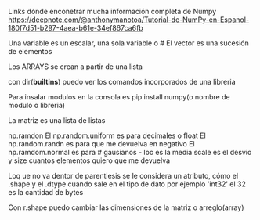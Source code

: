 Links dónde enconetrar mucha información completa de Numpy
https://deepnote.com/@anthonymanotoa/Tutorial-de-NumPy-en-Espanol-180f7d51-b297-4aea-b61e-34ef867ca6fb

Una variable es un escalar, una sola variable o #
El vector es una sucesión de elementos

Los ARRAYS se crean a partir de una lista

con dir(__builtins__) puedo ver los comandos incorporados de una libreria

Para insalar modulos en la consola es pip install numpy(o nombre de modulo o libreria)

La matriz es una lista de listas

np.ramdon
El np.random.uniform es para decimales o float
El np.random.randn es para que me devuelva en negativo
El np.ramdom.normal es para # gausianos - loc es la media scale es el desvio y size cuantos elementos quiero que me devuelva

Loq ue no va dentor de parentiesis se le considera un atributo, cómo el .shape y el .dtype
cuando sale en el tipo de dato por ejemplo 'int32' el 32 es la cantidad de bytes

Con r.shape puedo cambiar las dimensiones de la matriz o arreglo(array)